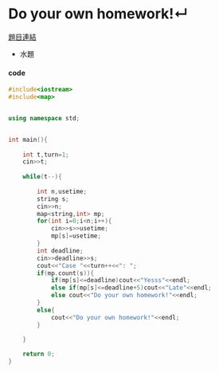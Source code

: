 # Do your own homework!↵

[題目連結](https://vjudge.net/problem/UVA-11917)

* 水題

#### code 


```cpp
#include<iostream>
#include<map>


using namespace std;


int main(){
	
	int t,turn=1;
	cin>>t;
	
	while(t--){
	
		int n,usetime;
		string s;
		cin>>n;
		map<string,int> mp;
		for(int i=0;i<n;i++){
			cin>>s>>usetime;
			mp[s]=usetime;
		}
		int deadline;
		cin>>deadline>>s;
		cout<<"Case "<<turn++<<": ";
		if(mp.count(s)){
			if(mp[s]<=deadline)cout<<"Yesss"<<endl;
			else if(mp[s]<=deadline+5)cout<<"Late"<<endl;
			else cout<<"Do your own homework!"<<endl;
		}
		else{
			cout<<"Do your own homework!"<<endl;
		}
	
	}

	return 0;
}
```
